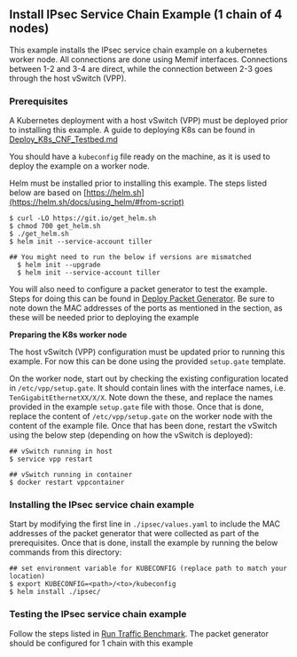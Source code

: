 ## Install IPsec Service Chain Example (1 chain of 4 nodes)

This example installs the IPsec service chain example on a kubernetes worker node. All connections are done using Memif interfaces. Connections between 1-2 and 3-4 are direct, while the connection between 2-3 goes through the host vSwitch (VPP).

### Prerequisites
A Kubernetes deployment with a host vSwitch (VPP) must be deployed prior to installing this example. A guide to deploying K8s can be found in [Deploy_K8s_CNF_Testbed.md](https://github.com/cncf/cnf-testbed/blob/master/docs/Deploy_K8s_CNF_Testbed.md)

You should have a `kubeconfig` file ready on the machine, as it is used to deploy the example on a worker node.

Helm must be installed prior to installing this example. The steps listed below are based on [https://helm.sh](https://helm.sh/docs/using_helm/#from-script)
```
$ curl -LO https://git.io/get_helm.sh
$ chmod 700 get_helm.sh
$ ./get_helm.sh
$ helm init --service-account tiller

## You might need to run the below if versions are mismatched
  $ helm init --upgrade
  $ helm init --service-account tiller
```

You will also need to configure a packet generator to test the example. Steps for doing this can be found in [Deploy Packet Generator](https://github.com/cncf/cnf-testbed/blob/master/docs/Deploy_K8s_CNF_Testbed.md#deploy-packet-generator). Be sure to note down the MAC addresses of the ports as mentioned in the section, as these will be needed prior to deploying the example

**Preparing the K8s worker node**

The host vSwitch (VPP) configuration must be updated prior to running this example. For now this can be done using the provided `setup.gate` template.

On the worker node, start out by checking the existing configuration located in `/etc/vpp/setup.gate`. It should contain lines with the interface names, i.e. `TenGigabitEthernetXX/X/X`. Note down the these, and replace the names provided in the example `setup.gate` file with those. Once that is done, replace the content of `/etc/vpp/setup.gate` on the worker node with the content of the example file. Once that has been done, restart the vSwitch using the below step (depending on how the vSwitch is deployed):
```
## vSwitch running in host
$ service vpp restart

## vSwitch running in container
$ docker restart vppcontainer
```

### Installing the IPsec service chain example

Start by modifying the first line in `./ipsec/values.yaml` to include the MAC addresses of the packet generator that were collected as part of the prerequisites. Once that is done, install the example by running the below commands from this directory:
```
## set environment variable for KUBECONFIG (replace path to match your location)
$ export KUBECONFIG=<path>/<to>/kubeconfig
$ helm install ./ipsec/
```

### Testing the IPsec service chain example

Follow the steps listed in [Run Traffic Benchmark](https://github.com/cncf/cnf-testbed/blob/master/docs/Deploy_K8s_CNF_Testbed.md#run-traffic-benchmark). The packet generator should be configured for 1 chain with this example

